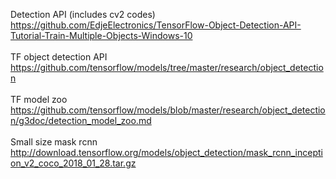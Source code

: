 
Detection API (includes cv2 codes)<br>https://github.com/EdjeElectronics/TensorFlow-Object-Detection-API-Tutorial-Train-Multiple-Objects-Windows-10
<br><br>
TF object detection API <br>
https://github.com/tensorflow/models/tree/master/research/object_detection
<br><br>
TF model zoo <br>
https://github.com/tensorflow/models/blob/master/research/object_detection/g3doc/detection_model_zoo.md
<br><br>
Small size mask rcnn <br>
http://download.tensorflow.org/models/object_detection/mask_rcnn_inception_v2_coco_2018_01_28.tar.gz
<br><br>
